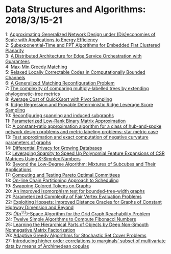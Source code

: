 # Data Structures and Algorithms: 2018/3/15-21  
1: [Approximating Generalized Network Design under (Dis)economies of Scale  with Applications to Energy Efficiency](https://doi.org/10.48550/arXiv.1803.05361)  
2: [Subexponential-Time and FPT Algorithms for Embedded Flat Clustered  Planarity](https://doi.org/10.48550/arXiv.1803.05465)  
3: [A Distributed Architecture for Edge Service Orchestration with  Guarantees](https://doi.org/10.48550/arXiv.1803.05499)  
4: [Max-Min Greedy Matching](https://doi.org/10.48550/arXiv.1803.05501)  
5: [Relaxed Locally Correctable Codes in Computationally Bounded Channels](https://doi.org/10.48550/arXiv.1803.05652)  
6: [A Generalized Matching Reconfiguration Problem](https://doi.org/10.48550/arXiv.1803.05825)  
7: [The complexity of comparing multiply-labelled trees by extending  phylogenetic-tree metrics](https://doi.org/10.48550/arXiv.1803.05866)  
8: [Average Cost of QuickXsort with Pivot Sampling](https://doi.org/10.48550/arXiv.1803.05948)  
9: [Ridge Regression and Provable Deterministic Ridge Leverage Score  Sampling](https://doi.org/10.48550/arXiv.1803.06010)  
10: [Reconfiguring spanning and induced subgraphs](https://doi.org/10.48550/arXiv.1803.06074)  
11: [Parameterized Low-Rank Binary Matrix Approximation](https://doi.org/10.48550/arXiv.1803.06102)  
12: [A constant-ratio approximation algorithm for a class of hub-and-spoke  network design problems and metric labeling problems: star metric case](https://doi.org/10.48550/arXiv.1803.06114)  
13: [Fast approximation and exact computation of negative curvature  parameters of graphs](https://doi.org/10.48550/arXiv.1803.06324)  
14: [Differential Privacy for Growing Databases](https://doi.org/10.48550/arXiv.1803.06416)  
15: [Leveraging Sparsity to Speed Up Polynomial Feature Expansions of CSR  Matrices Using $K$-Simplex Numbers](https://doi.org/10.48550/arXiv.1803.06418)  
16: [Beyond the Low-Degree Algorithm: Mixtures of Subcubes and Their  Applications](https://doi.org/10.48550/arXiv.1803.06521)  
17: [Computing and Testing Pareto Optimal Committees](https://doi.org/10.48550/arXiv.1803.06644)  
18: [On-line Chain Partitioning Approach to Scheduling](https://doi.org/10.48550/arXiv.1804.01567)  
19: [Swapping Colored Tokens on Graphs](https://doi.org/10.48550/arXiv.1803.06816)  
20: [An improved isomorphism test for bounded-tree-width graphs](https://doi.org/10.48550/arXiv.1803.06858)  
21: [Parameterized Complexity of Fair Vertex Evaluation Problems](https://doi.org/10.48550/arXiv.1803.06878)  
22: [Exploiting Hopsets: Improved Distance Oracles for Graphs of Constant  Highway Dimension and Beyond](https://doi.org/10.48550/arXiv.1803.06977)  
23: [$\tilde{O}(n^{1/3})$-Space Algorithm for the Grid Graph Reachability  Problem](https://doi.org/10.48550/arXiv.1803.07097)  
24: [Twelve Simple Algorithms to Compute Fibonacci Numbers](https://doi.org/10.48550/arXiv.1803.07199)  
25: [Learning the Hierarchical Parts of Objects by Deep Non-Smooth  Nonnegative Matrix Factorization](https://doi.org/10.48550/arXiv.1803.07226)  
26: [Adaptive Greedy Algorithms for Stochastic Set Cover Problems](https://doi.org/10.48550/arXiv.1803.07639)  
27: [Introducing higher order correlations to marginals' subset of  multivariate data by means of Archimedean copulas](https://doi.org/10.48550/arXiv.1803.07813)  